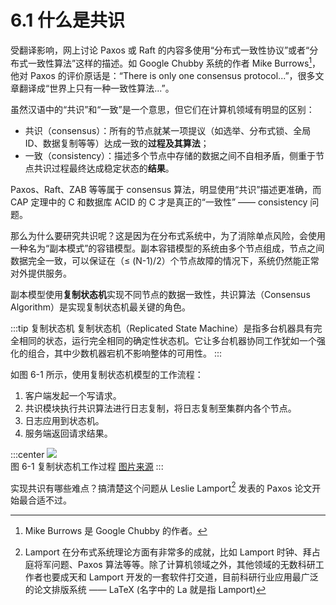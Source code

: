 # 6.1 什么是共识

受翻译影响，网上讨论 Paxos 或 Raft 的内容多使用“分布式一致性协议”或者“分布式一致性算法”这样的描述。如 Google Chubby 系统的作者 Mike Burrows[^1]，他对 Paxos 的评价原话是：“There is only one consensus protocol...”，很多文章翻译成“世界上只有一种一致性算法...”。

虽然汉语中的“共识”和“一致”是一个意思，但它们在计算机领域有明显的区别：
- 共识（consensus）：所有的节点就某一项提议（如选举、分布式锁、全局 ID、数据复制等等）达成一致的**过程及其算法**；
- 一致（consistency）：描述多个节点中存储的数据之间不自相矛盾，侧重于节点共识过程最终达成稳定状态的**结果**。

Paxos、Raft、ZAB 等等属于 consensus 算法，明显使用“共识”描述更准确，而 CAP 定理中的 C 和数据库 ACID 的 C 才是真正的“一致性” —— consistency 问题。

那么为什么要研究共识呢？这是因为在分布式系统中，为了消除单点风险，会使用一种名为“副本模式”的容错模型。副本容错模型的系统由多个节点组成，节点之间数据完全一致，可以保证在（≤ (N-1)/2）个节点故障的情况下，系统仍然能正常对外提供服务。

副本模型使用**复制状态机**实现不同节点的数据一致性，共识算法（Consensus Algorithm）是实现复制状态机最关键的角色。

:::tip 复制状态机
复制状态机（Replicated State Machine）是指多台机器具有完全相同的状态，运行完全相同的确定性状态机。它让多台机器协同工作犹如一个强化的组合，其中少数机器宕机不影响整体的可用性。
:::

如图 6-1 所示，使用复制状态机模型的工作流程：
1. 客户端发起一个写请求。
2. 共识模块执行共识算法进行日志复制，将日志复制至集群内各个节点。
3. 日志应用到状态机。
4. 服务端返回请求结果。

:::center
  ![](../assets/raft-state-machine.png) <br/>
  图 6-1 复制状态机工作过程 [图片来源](https://raft.github.io/raft.pdf)
:::

实现共识有哪些难点？搞清楚这个问题从 Leslie Lamport[^2] 发表的 Paxos 论文开始最合适不过。

[^1]: Mike Burrows 是 Google Chubby 的作者。
[^2]: Lamport 在分布式系统理论方面有非常多的成就，比如 Lamport 时钟、拜占庭将军问题、Paxos 算法等等。除了计算机领域之外，其他领域的无数科研工作者也要成天和 Lamport 开发的一套软件打交道，目前科研行业应用最广泛的论文排版系统 —— LaTeX (名字中的 La 就是指 Lamport)